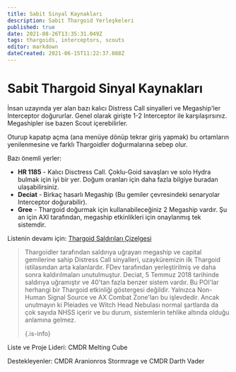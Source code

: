 ```yaml
---
title: Sabit Sinyal Kaynakları
description: Sabit Thargoid Yerleşkeleri
published: true
date: 2021-08-26T13:35:31.049Z
tags: thargoids, interceptors, scouts
editor: markdown
dateCreated: 2021-06-15T11:22:37.088Z
---
```


# Sabit Thargoid Sinyal Kaynakları

İnsan uzayında yer alan bazı kalıcı Distress Call sinyalleri ve Megaship'ler Interceptor doğururlar. Genel olarak girişte 1-2 Interceptor ile karşılaşırsınız. Megashipler ise bazen Scout içerebilirler.

Oturup kapatıp açma (ana menüye dönüp tekrar giriş yapmak) bu ortamların yenilenmesine ve farklı Thargoidler doğurmalarına sebep olur.

Bazı önemli yerler:

- **HR 1185** - Kalıcı Disctress Call. Çoklu-Goid savaşları ve solo Hydra bulmak için iyi bir yer. Doğum oranları için daha fazla bilgiye buradan ulaşabilirsiniz.
- **Deciat** - Birkaç hasarlı Megaship (Bu gemiler çevresindeki senaryolar Interceptor doğurabilir).
- **Gree** - Thargoid doğurmak için kullanabileceğiniz 2 Megaship vardır. Şu an için AXI tarafından, megaship etkinlikleri için onaylanmış tek sistemdir.

Listenin devamı için: [Thargoid Saldırıları Çizelgesi](https://docs.google.com/spreadsheets/d/1hnJTNAwAu0fY9Asu8SgXsfpjyTFxRhW_4oPCJS5Ydv4/edit#gid=0)

> Thargoidler tarafından saldırıya uğrayan megaship ve capital gemilerine sahip Distress Call sinyalleri, uzayküremizin ilk Thargoid istilasından arta kalanlardır. FDev tarafından yerleştirilmiş ve daha sonra kaldırılmaları unutulmuştur. Deciat, 5 Temmuz 2018 tarihinde saldırıya uğramıştır ve 40'tan fazla benzer sistem vardır. Bu POI'lar herhangi bir Thargoid etkinliği göstergesi değildir. Yalnızca Non-Human Signal Source ve AX Combat Zone'ları bu işlevdedir. Ancak unutmayın ki Pleiades ve Witch Head Nebulası normal şartlarda da çok sayıda NHSS içerir ve bu durum, sistemlerin tehlike altında olduğu anlamına gelmez.
>
> {.is-info}

Liste ve Proje Lideri: CMDR Melting Cube

Destekleyenler: CMDR Aranionros Stormrage ve CMDR Darth Vader
